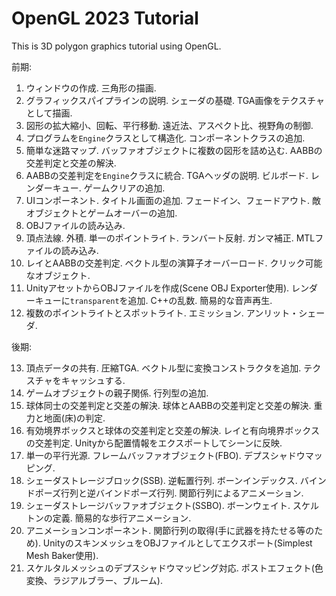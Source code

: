 # OpenGL 2023 Tutorial

This is 3D polygon graphics tutorial using OpenGL.

前期:

1. ウィンドウの作成. 三角形の描画.
2. グラフィックスパイプラインの説明. シェーダの基礎. TGA画像をテクスチャとして描画.
3. 図形の拡大縮小、回転、平行移動. 遠近法、アスペクト比、視野角の制御.
4. プログラムを`Engine`クラスとして構造化. コンポーネントクラスの追加.
5. 簡単な迷路マップ. バッファオブジェクトに複数の図形を詰め込む. AABBの交差判定と交差の解決.
6. AABBの交差判定を`Engine`クラスに統合. TGAヘッダの説明. ビルボード. レンダーキュー. ゲームクリアの追加.
7. UIコンポーネント. タイトル画面の追加. フェードイン、フェードアウト. 敵オブジェクトとゲームオーバーの追加.
8. OBJファイルの読み込み.
9. 頂点法線. 外積. 単一のポイントライト. ランバート反射. ガンマ補正. MTLファイルの読み込み.
10. レイとAABBの交差判定. ベクトル型の演算子オーバーロード. クリック可能なオブジェクト.
11. UnityアセットからOBJファイルを作成(Scene OBJ Exporter使用). レンダーキューに`transparent`を追加. C++の乱数. 簡易的な音声再生.
12. 複数のポイントライトとスポットライト. エミッション. アンリット・シェーダ.

後期:

13. 頂点データの共有. 圧縮TGA. ベクトル型に変換コンストラクタを追加. テクスチャをキャッシュする.
14. ゲームオブジェクトの親子関係. 行列型の追加.
15. 球体同士の交差判定と交差の解決. 球体とAABBの交差判定と交差の解決. 重力と地面(床)の判定.
16. 有効境界ボックスと球体の交差判定と交差の解決. レイと有向境界ボックスの交差判定. Unityから配置情報をエクスポートしてシーンに反映.
17. 単一の平行光源. フレームバッファオブジェクト(FBO). デプスシャドウマッピング.
18. シェーダストレージブロック(SSB). 逆転置行列. ボーンインデックス. バインドポーズ行列と逆バインドポーズ行列. 関節行列によるアニメーション.
19. シェーダストレージバッファオブジェクト(SSBO). ボーンウェイト. スケルトンの定義. 簡易的な歩行アニメーション.
20. アニメーションコンポーネント. 関節行列の取得(手に武器を持たせる等のため). UnityのスキンメッシュをOBJファイルとしてエクスポート(Simplest Mesh Baker使用).
21. スケルタルメッシュのデプスシャドウマッピング対応. ポストエフェクト(色変換、ラジアルブラー、ブルーム).

